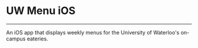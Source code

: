 # UW Menu iOS

***

An iOS app that displays weekly menus for the University of Waterloo's on-campus eateries.
